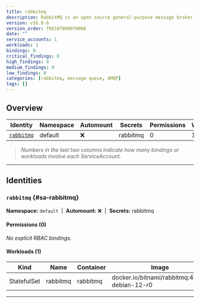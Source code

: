 ```yaml
---
title: rabbitmq
description: RabbitMQ is an open source general-purpose message broker that is designed for consistent, highly-available messaging scenarios (both synchronous and asynchronous).
version: v16.0.6
version_order: f0010f0000f0006
date: ""
service_accounts: 1
workloads: 1
bindings: 0
critical_findings: 0
high_findings: 0
medium_findings: 0
low_findings: 0
categories: [rabbitmq, message queue, AMQP]
tags: []
---
```


## Overview

| Identity                   | Namespace | Automount | Secrets  | Permissions | Workloads | Risk |
| -------------------------- | --------- | --------- | -------- | ----------- | --------- | ---- |
| [`rabbitmq`](#sa-rabbitmq) | default   | ❌        | rabbitmq | 0           | 1         | —    |

> _Numbers in the last two columns indicate how many bindings or workloads involve each ServiceAccount._

---

## Identities

### `rabbitmq` {#sa-rabbitmq}

**Namespace:** `default` &nbsp;|&nbsp; **Automount:** ❌ &nbsp;|&nbsp; **Secrets:** rabbitmq

#### Permissions (0)

_No explicit RBAC bindings._

#### Workloads (1)

| Kind        | Name     | Container | Image                                         |
| ----------- | -------- | --------- | --------------------------------------------- |
| StatefulSet | rabbitmq | rabbitmq  | docker.io/bitnami/rabbitmq:4.1.1-debian-12-r0 |

---
